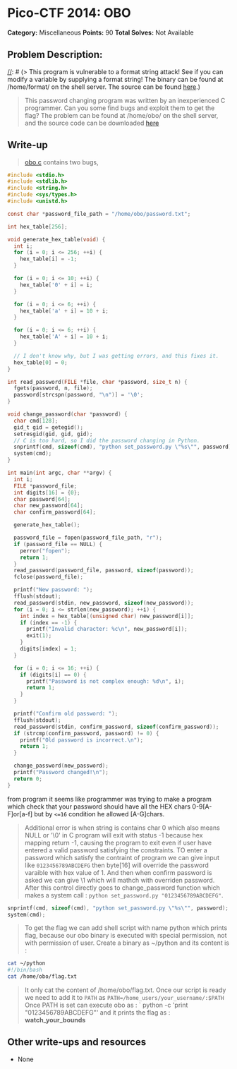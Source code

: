 # Pico-CTF 2014: OBO

**Category:** Miscellaneous
**Points:** 90
**Total Solves:** Not Available
## Problem Description:

[//]: # (> This program is vulnerable to a format string attack! See if you can modify a variable by supplying a format string! The binary can be found at /home/format/ on the shell server. The source can be found [here](format.c).)
> This password changing program was written by an inexperienced C programmer. Can you some find bugs and exploit them to get the flag? The problem can be found at /home/obo/ on the shell server, and the source code can be downloaded [here](obo.c)

## Write-up
[//]: # (> Your write up goes here.)
> [obo.c](obo.c) contains two bugs,

```c
#include <stdio.h>
#include <stdlib.h>
#include <string.h>
#include <sys/types.h>
#include <unistd.h>

const char *password_file_path = "/home/obo/password.txt";

int hex_table[256];

void generate_hex_table(void) {
  int i;
  for (i = 0; i <= 256; ++i) {
    hex_table[i] = -1;
  }

  for (i = 0; i <= 10; ++i) {
    hex_table['0' + i] = i;
  }

  for (i = 0; i <= 6; ++i) {
    hex_table['a' + i] = 10 + i;
  }

  for (i = 0; i <= 6; ++i) {
    hex_table['A' + i] = 10 + i;
  }

  // I don't know why, but I was getting errors, and this fixes it.
  hex_table[0] = 0;
}

int read_password(FILE *file, char *password, size_t n) {
  fgets(password, n, file);
  password[strcspn(password, "\n")] = '\0';
}

void change_password(char *password) {
  char cmd[128];
  gid_t gid = getegid();
  setresgid(gid, gid, gid);
  // C is too hard, so I did the password changing in Python.
  snprintf(cmd, sizeof(cmd), "python set_password.py \"%s\"", password);
  system(cmd);
}

int main(int argc, char **argv) {
  int i;
  FILE *password_file;
  int digits[16] = {0};
  char password[64];
  char new_password[64];
  char confirm_password[64];

  generate_hex_table();

  password_file = fopen(password_file_path, "r");
  if (password_file == NULL) {
    perror("fopen");
    return 1;
  }
  read_password(password_file, password, sizeof(password));
  fclose(password_file);

  printf("New password: ");
  fflush(stdout);
  read_password(stdin, new_password, sizeof(new_password));
  for (i = 0; i <= strlen(new_password); ++i) {
    int index = hex_table[(unsigned char) new_password[i]];
    if (index == -1) {
      printf("Invalid character: %c\n", new_password[i]);
      exit(1);
    }
    digits[index] = 1;
  }

  for (i = 0; i <= 16; ++i) {
    if (digits[i] == 0) {
      printf("Password is not complex enough: %d\n", i);
      return 1;
    }
  }

  printf("Confirm old password: ");
  fflush(stdout);
  read_password(stdin, confirm_password, sizeof(confirm_password));
  if (strcmp(confirm_password, password) != 0) {
    printf("Old password is incorrect.\n");
    return 1;
  }

  change_password(new_password);
  printf("Password changed!\n");
  return 0;
}
```

from program it seems like programmer was trying to make a program which check that your password should have all the HEX chars 0-9\[A-F\]or\[a-f] but by `<=16` condition he allowed [A-G]chars. 
> Additional error is when string is contains char 0 which also means NULL or '\0' in C program will exit with status -1 because hex mapping return -1, causing the program to exit even if user have entered a valid password satisfying the constraints. 
> TO enter a password which satisfy the contraint of program we can give input like `0123456789ABCDEFG` then byte[16] will override the password varaible with hex value of 1. And then when confirm password is asked we can give \1 which will mathch with overriden password. After this control directly goes to change_password function which makes a system call : `python set_password.py "0123456789ABCDEFG"`.

```c
snprintf(cmd, sizeof(cmd), "python set_password.py \"%s\"", password);
system(cmd);
```
> To get the flag we can add shell script with name python which prints flag, because our obo binary is executed with special permission, not with permission of user. 
> Create a binary as ~/python and its content is :
```bash
cat ~/python
#!/bin/bash
cat /home/obo/flag.txt
```
> It only cat the content of /home/obo/flag.txt. Once our script is ready we need to add it to `PATH` as `PATH=/home_users/your_username/:$PATH`
> Once PATH is set can execute obo as : ` python -c 'print "0123456789ABCDEFG"' and it prints the flag as : **watch_your_bounds** 

## Other write-ups and resources

* None
